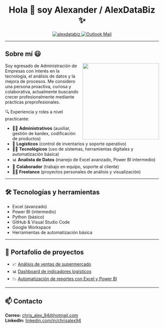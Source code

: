 <h1 align="center">Hola 👋 soy Alexander / AlexDataBiz ✨</h1>

<p align="center">
  <a href="https://www.linkedin.com/in/chrisalex94/" target="blank">
    <img src="https://img.shields.io/badge/LinkedIn-0077B5?style=for-the-badge&logo=linkedin&logoColor=white" alt="alexdatabiz"/>
  </a>
  <a href="mailto:chris_alex_94@hotmail.com" target="blank">
    <img src="https://img.shields.io/badge/Microsoft_Outlook-0078D4?style=for-the-badge&logo=microsoft-outlook&logoColor=white" alt="Outlook Mail" />
  </a>
</p>

---

<h2>Sobre mí 😃</h2>

<picture>
  <img align="right" src="https://github.com/7oSkaaa/7oSkaaa/blob/main/Images/Right_Side.gif?raw=true" width="250px">
</picture>

Soy egresado de Administración de Empresas con interés en la tecnología, el análisis de datos y la mejora de procesos. Me considero una persona proactiva, curiosa y colaborativa, actualmente buscando crecer profesionalmente mediante prácticas preprofesionales.

🔍 Experiencia y roles a nivel practicante:

- 👨‍💼 **Administrativos** (auxiliar, gestión de kardex, codificación de productos)  
- 🚚 **Logísticos** (control de inventarios y soporte operativo)  
- 🧑‍💻 **Tecnológicos** (uso de sistemas, herramientas digitales y automatización básica)  
- 📊 **Analista de Datos** (manejo de Excel avanzado, Power BI intermedio)  
- 🤝 **Colaborador** (trabajo en equipo, soporte al cliente)  
- 🧑‍🎨 **Freelance** (proyectos personales de análisis y visualización)  

---

## 🛠️ Tecnologías y herramientas

- Excel (avanzado)  
- Power BI (intermedio)  
- Python (básico)  
- GitHub & Visual Studio Code
- Google Workspace  
- Herramientas de automatización básica  

---

## 📁 Portafolio de proyectos

- 📈 [Análisis de ventas de supermercado](#)  
- 📊 [Dashboard de indicadores logísticos](#)  
- 📉 [Automatización de reportes con Excel y Power BI](#)

---

## 📫 Contacto

**Correo:** chris_alex_94@hotmail.com  
**LinkedIn:** [linkedin.com/in/chrisalex94](https://www.linkedin.com/in/chrisalex94/)

<!--Intro end-->
